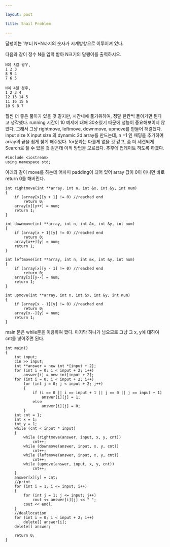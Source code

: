 ```yaml
---

layout: post

title: Snail Problem

---
```


달팽이는 1부터 N*N까지의 숫자가 시계방향으로 이루어져 있다.

다음과 같이 정수 N을 입력 받아 N크기의 달팽이를 출력하시오.
```
N이 3일 경우,
1 2 3
8 9 4
7 6 5
```
```
N이 4일 경우,
1 2 3 4
12 13 14 5
11 16 15 6
10 9 8 7
```
훨씬 더 좋은 풀이가 있을 것 같지만, 시간내에 풀기위하여, 정말 한칸씩 돌아가면 된다고 생각했다. running 시간이 10 예제에 대해 30초였기 때문에 성능이 중요해보이지 않았다.
그래서 그냥 rightmove, leftmove, downmove, upmove를 만들어 해결했다.
input size X input size 의 dynamic 2d array를 만드는데, n =1 인 패딩을 추가하여 array의 끝을 쉽게 찾게 해주었다.
for문과는 다를게 없을 것 같고, 좀 더 세련되게 Search로 풀 수 있을 것 같은데 아직 방법을 모르겠다. 추후에 업데이트 하도록 하겠다.
```
#include <iostream>
using namespace std;
```
아래와 같이 move를 하는데 어차피 padding이 되어 있어 array 값이 0이 아니면 바로 return 0를 해버린다.
```
int rightmove(int **array, int n, int &x, int &y, int num)
{
    if (array[x][y + 1] != 0) //reached end
        return 0;
    array[x][y++] = num;
    return 1;
}

int downmove(int **array, int n, int &x, int &y, int num)
{
    if (array[x + 1][y] != 0) //reached end
        return 0;
    array[x++][y] = num;
    return 1;
}

int leftmove(int **array, int n, int &x, int &y, int num)
{
    if (array[x][y - 1] != 0) //reached end
        return 0;
    array[x][y--] = num;
    return 1;
}

int upmove(int **array, int n, int &x, int &y, int num)
{
    if (array[x - 1][y] != 0) //reached end
        return 0;
    array[x--][y] = num;
    return 1;
}
```
main 문은 while문을 이용하여 짰다.
마지막 하나가 남으므로 그냥 그 x, y에 대하여 cnt를 넣어주면 된다.
```
int main()
{
    int input;
    cin >> input;
    int **answer = new int *[input + 2];
    for (int i = 0; i < input + 2; i++)
        answer[i] = new int[input + 2];
    for (int i = 0; i < input + 2; i++)
        for (int j = 0; j < input + 2; j++)
        {
            if (i == 0 || i == input + 1 || j == 0 || j == input + 1)
                answer[i][j] = 1;
            else
                answer[i][j] = 0;
        }
    int cnt = 1;
    int x = 1;
    int y = 1;
    while (cnt < input * input)
    {
        while (rightmove(answer, input, x, y, cnt))
            cnt++;
        while (downmove(answer, input, x, y, cnt))
            cnt++;
        while (leftmove(answer, input, x, y, cnt))
            cnt++;
        while (upmove(answer, input, x, y, cnt))
            cnt++;
    }
    answer[x][y] = cnt;
    //print
    for (int i = 1; i <= input; i++)
    {
        for (int j = 1; j <= input; j++)
            cout << answer[i][j] << " ";
        cout << endl;
    }
    //deallocation
    for (int i = 0; i < input + 2; i++)
        delete[] answer[i];
    delete[] answer;

    return 0;
}
```
